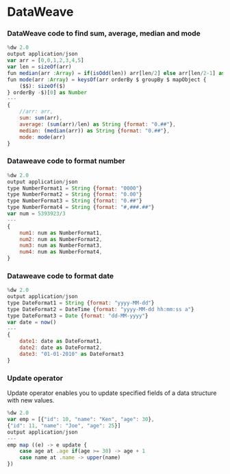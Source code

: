 # DataWeave

### DataWeave code to find sum, average, median and mode 
```javascript
%dw 2.0
output application/json
var arr = [0,0,1,2,3,4,5]
var len = sizeOf(arr)
fun median(arr :Array) = if(isOdd(len)) arr[len/2] else arr[len/2-1] as Number + arr[len/2] as Number
fun mode(arr :Array) = keysOf(arr orderBy $ groupBy $ mapObject {
    ($$): sizeOf($)
} orderBy -$)[0] as Number 
---
{
    //arr: arr,
    sum: sum(arr),
    average: (sum(arr)/len) as String {format: "0.##"},
    median: (median(arr)) as String {format: "0.##"},
    mode: mode(arr)
}
```

### Dataweave code to format number
```javascript
%dw 2.0
output application/json
type NumberFormat1 = String {format: "0000"}
type NumberFormat2 = String {format: "0.00"}
type NumberFormat3 = String {format: "0.##"}
type NumberFormat4 = String {format: "#,###.##"}
var num = 5393923/3
---
{
    num1: num as NumberFormat1,
    num2: num as NumberFormat2,
    num3: num as NumberFormat3,
    num4: num as NumberFormat4,
}
```

### Dataweave code to format date 
```javascript
%dw 2.0
output application/json
type DateFormat1 = String {format: "yyyy-MM-dd"}
type DateFormat2 = DateTime {format: "yyyy-MM-dd hh:mm:ss a"}
type DateFormat3 = Date {format: "dd-MM-yyyy"}
var date = now()
---
{
    date1: date as DateFormat1,
    date2: date as DateFormat2,
    date3: "01-01-2010" as DateFormat3
}
```
### Update operator
Update operator enables you to update specified fields of a data structure with new values.

```javascript
%dw 2.0
var emp = [{"id": 10, "name": "Ken", "age": 30},
{"id": 11, "name": "Joe", "age": 25}]
output application/json
---
emp map ((e) -> e update {
    case age at .age if(age >= 30) -> age + 1
    case name at .name -> upper(name)
})
```